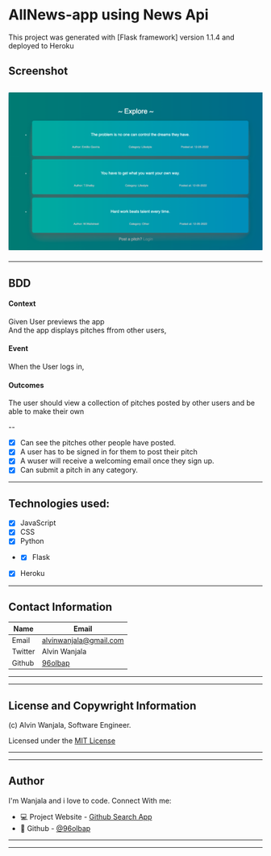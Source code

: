 # AllNews-app using News Api

This project was generated with [Flask framework] version 1.1.4 and deployed to Heroku

## Screenshot
![Website](/scrnsht.png)
---
---
## BDD
#### Context
   Given User previews the app\
      And the app displays pitches ffrom other users,
 #### Event
  When the User logs in,
#### Outcomes
  The user should view a collection of pitches posted by other users and be able to make their own

--
* [x] Can see the pitches other people have posted.
* [x] A user has to be signed in for them to post their pitch
* [x] A wuser will receive a welcoming email once they sign up.
* [x] Can submit a pitch in any category.

---
## Technologies used:

* [x] JavaScript
* [x] CSS
* [x] Python
* * [x] Flask
* [x] Heroku

---

## Contact Information

| Name   | Email               |
|--------|---------------------|
| Email  | alvinwanjala@gmail.com |
| Twitter| Alvin Wanjala |
| Github | [96olbap](https://github.com/96olbap)|
---
___
## License and Copywright Information
(c) Alvin Wanjala, Software Engineer.

Licensed under the [MIT License](LISENCE)

---
___
## Author 
I'm Wanjala and i love to code. Connect With me:

- 💻 Project Website - [Github Search App]()
- 🎱 Github - [@96olbap](https://github.com/96olbap)

---
___
